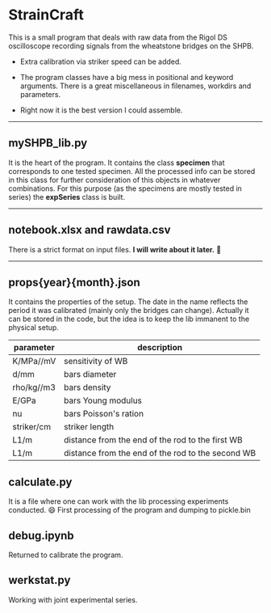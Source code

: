 # StrainCraft
This is a small program that deals with raw data from the Rigol DS oscilloscope recording signals from the wheatstone bridges on the SHPB.

* Extra calibration via striker speed can be added.

* The program classes have a big mess in positional and keyword arguments. There is a great miscellaneous in filenames, workdirs and parameters.
* Right now it is the best version I could assemble.

---

## mySHPB_lib.py
It is the heart of the program. It contains the class **specimen** that corresponds to one tested specimen.
All the processed info can be stored in this class for further consideration of this objects in whatever combinations.
For this purpose (as the specimens are mostly tested in series) the **expSeries** class is built.

---

## notebook.xlsx and rawdata.csv

There is a strict format on input files. __I will write about it later.__ :crossed_fingers:

---

## props{year}{month}.json
It contains the properties of the setup. The date in the name reflects the period it was calibrated (mainly only the bridges can change).
Actually it can be stored in the code, but the idea is to keep the lib immanent to the physical setup.

| parameter | description                                       |
|---        |---                                                |
| K/MPa//mV | sensitivity of WB                                 |
|d/mm       |bars diameter                                      |
|rho/kg//m3 |bars density                                       |
|E/GPa      | bars Young modulus                                |
|nu         | bars Poisson's ration                             |
|striker/cm | striker length                                    |
|L1/m       | distance from the end of the rod to the first WB  |
|L1/m       | distance from the end of the rod to the second WB |

## calculate.py
It is a file where one can work with the lib processing experiments conducted. :smile:
First processing of the program and dumping to pickle.bin

## debug.ipynb
Returned to calibrate the program.

## werkstat.py
Working with joint experimental series.
